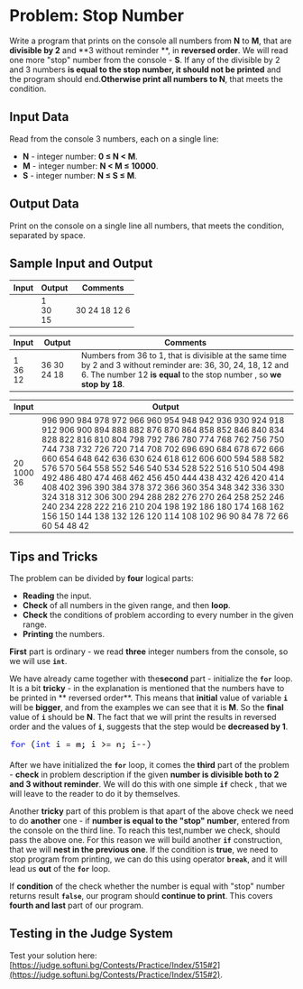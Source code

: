 # Problem: Stop Number

Write a program that prints on the console all numbers from **N** to **M**, that are **divisible by 2** and **3 without reminder **, in **reversed order**. We will read one more "stop" number from the console - **S**. If any of the divisible by 2 and 3 numbers **is equal to the stop number, it should not be printed** and the program should end.**Otherwise print all numbers to N**, that meets the condition.

## Input Data

Read from the console 3 numbers, each on a single line:
* **N** - integer number: **0 &le; N &lt; M**.
* **M** - integer number: **N &lt; M &le; 10000**.
* **S** - integer number: **N &le; S &le; M**.

## Output Data

Print on the console on a single line all numbers, that meets the condition, separated by space. 

## Sample Input and Output

| Input | Output | Comments |
| --- | --- | --- |
||1<br>30<br>15|30 24 18 12 6|Numbers from 30 to 1, that is divisible at the same time by 2 and 3 without reminder are: 30, 24, 18, 12 and 6. The number 15 **is not equal** to any, so the sequence  **continues**.|

| Input | Output | Comments |
| --- | --- | --- |
|1<br>36<br>12|36 30 24 18|Numbers from 36 to 1, that is divisible at the same time by 2 and 3 without reminder are: 36, 30, 24, 18, 12 and 6. The number 12 **is equal** to the stop number , so **we stop by 18**.|

| Input | Output |
| --- | --- |
|20<br>1000<br>36|996 990 984 978 972 966 960 954 948 942 936 930 924 918 912 906 900 894 888 882 876 870 864 858 852 846 840 834 828 822 816 810 804 798 792 786 780 774 768 762 756 750 744 738 732 726 720 714 708 702 696 690 684 678 672 666 660 654 648 642 636 630 624 618 612 606 600 594 588 582 576 570 564 558 552 546 540 534 528 522 516 510 504 498 492 486 480 474 468 462 456 450 444 438 432 426 420 414 408 402 396 390 384 378 372 366 360 354 348 342 336 330 324 318 312 306 300 294 288 282 276 270 264 258 252 246 240 234 228 222 216 210 204 198 192 186 180 174 168 162 156 150 144 138 132 126 120 114 108 102 96 90 84 78 72 66 60 54 48 42|

## Tips and Tricks

The problem can be divided by **four** logical parts:
* **Reading** the input.
* **Check** of all numbers in the given range, and then **loop**.
* **Check** the conditions of problem according to every number in the given range.
* **Printing** the numbers.

**First** part is ordinary - we read **three** integer numbers from the console, so we will use **`int`**.

We have already came together with the**second** part - initialize the **`for`** loop. It is a bit **tricky** - in the explanation is mentioned that the numbers have to be printed in ** reversed order**. This means that **initial** value of variable **`i`** will be  **bigger**, and from the examples we can see that it is **M**. So the **final** value of  **`i`** should be **N**. The fact that we will print the results in reversed order and the values of **`i`**, suggests that the step would be **decreased by 1**.

![](/assets/chapter-7-exam-preparation-images/04.stop-number-1.png)

After we have initialized the **`for`** loop, it comes the **third** part of the problem  - **check** in problem description if the given **number is divisible both to 2 and 3 without reminder**. We will do this with one simple **`if`** check , that we will leave to the reader to do it by themselves.

Another **tricky** part of this problem is that apart of the above check we need to do **another** one - if **number is equal to the "stop" number**, entered from the console on the third line. To reach this test,number we check, should pass the above one. For this reason we will build another  **`if`** construction,  that we will  **nest in the previous one**. If the condition is **true**, we need to stop program from printing, we can do this using operator **`break`**, and it will lead us **out** of the  **`for`** loop.
 
If **condition** of the check whether the number is equal with "stop" number returns result **`false`**,  our program should **continue to print**. This covers **fourth and last** part of our program.

## Testing in the Judge System

Test your solution here:  [https://judge.softuni.bg/Contests/Practice/Index/515#2](https://judge.softuni.bg/Contests/Practice/Index/515#2).
